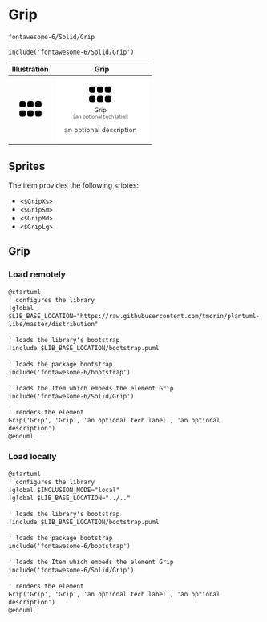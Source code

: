 # Grip


```text
fontawesome-6/Solid/Grip
```

```text
include('fontawesome-6/Solid/Grip')
```



| Illustration | Grip |
| :---: | :---: |
| ![illustration for Illustration](../../fontawesome-6/Solid/Grip.png) | ![illustration for Grip](../../fontawesome-6/Solid/Grip.Local.png) |



## Sprites
The item provides the following sriptes:

- `<$GripXs>`
- `<$GripSm>`
- `<$GripMd>`
- `<$GripLg>`





## Grip

### Load remotely
```plantuml
@startuml
' configures the library
!global $LIB_BASE_LOCATION="https://raw.githubusercontent.com/tmorin/plantuml-libs/master/distribution"

' loads the library's bootstrap
!include $LIB_BASE_LOCATION/bootstrap.puml

' loads the package bootstrap
include('fontawesome-6/bootstrap')

' loads the Item which embeds the element Grip
include('fontawesome-6/Solid/Grip')

' renders the element
Grip('Grip', 'Grip', 'an optional tech label', 'an optional description')
@enduml
```

### Load locally
```plantuml
@startuml
' configures the library
!global $INCLUSION_MODE="local"
!global $LIB_BASE_LOCATION="../.."

' loads the library's bootstrap
!include $LIB_BASE_LOCATION/bootstrap.puml

' loads the package bootstrap
include('fontawesome-6/bootstrap')

' loads the Item which embeds the element Grip
include('fontawesome-6/Solid/Grip')

' renders the element
Grip('Grip', 'Grip', 'an optional tech label', 'an optional description')
@enduml
```

